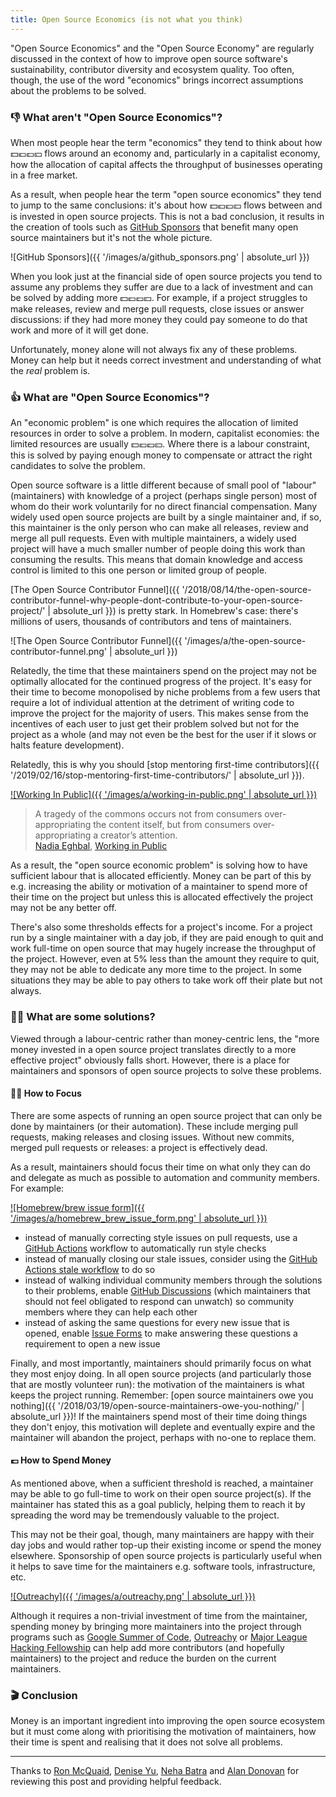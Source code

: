 ```yaml
---
title: Open Source Economics (is not what you think)
---
```


"Open Source Economics" and the "Open Source Economy" are regularly discussed in the context of how to improve open source software's sustainability, contributor diversity and ecosystem quality. Too often, though, the use of the word "economics" brings incorrect assumptions about the problems to be solved.

### 👎 What aren't "Open Source Economics"?

When most people hear the term "economics" they tend to think about how 💵💶💷💴 flows around an economy and, particularly in a capitalist economy, how the allocation of capital affects the throughput of businesses operating in a free market.

As a result, when people hear the term "open source economics" they tend to jump to the same conclusions: it's about how 💵💶💷💴 flows between and is invested in open source projects. This is not a bad conclusion, it results in the creation of tools such as [GitHub Sponsors](https://github.com/sponsors) that benefit many open source maintainers but it's not the whole picture.

![GitHub Sponsors]({{ '/images/a/github_sponsors.png' | absolute_url }})

When you look just at the financial side of open source projects you tend to assume any problems they suffer are due to a lack of investment and can be solved by adding more 💵💶💷💴. For example, if a project struggles to make releases, review and merge pull requests, close issues or answer discussions: if they had more money they could pay someone to do that work and more of it will get done.

Unfortunately, money alone will not always fix any of these problems. Money can help but it needs correct investment and understanding of what the _real_ problem is.

### 👍 What are "Open Source Economics"?

An "economic problem" is one which requires the allocation of limited resources in order to solve a problem. In modern, capitalist economies: the limited resources are usually 💵💶💷💴. Where there is a labour constraint, this is solved by paying enough money to compensate or attract the right candidates to solve the problem.

Open source software is a little different because of small pool of "labour" (maintainers) with knowledge of a project (perhaps single person) most of whom do their work voluntarily for no direct financial compensation. Many widely used open source projects are built by a single maintainer and, if so, this maintainer is the only person who can make all releases, review and merge all pull requests. Even with multiple maintainers, a widely used project will have a much smaller number of people doing this work than consuming the results. This means that domain knowledge and access control is limited to this one person or limited group of people.

[The Open Source Contributor Funnel]({{ '/2018/08/14/the-open-source-contributor-funnel-why-people-dont-contribute-to-your-open-source-project/' | absolute_url }}) is pretty stark. In Homebrew's case: there's millions of users, thousands of contributors and tens of maintainers.

![The Open Source Contributor Funnel]({{ '/images/a/the-open-source-contributor-funnel.png' | absolute_url }})

Relatedly, the time that these maintainers spend on the project may not be optimally allocated for the continued progress of the project. It's easy for their time to become monopolised by niche problems from a few users that require a lot of individual attention at the detriment of writing code to improve the project for the majority of users. This makes sense from the incentives of each user to just get their problem solved but not for the project as a whole (and may not even be the best for the user if it slows or halts feature development).

Relatedly, this is why you should [stop mentoring first-time contributors]({{ '/2019/02/16/stop-mentoring-first-time-contributors/' | absolute_url }}).

[![Working In Public]({{ '/images/a/working-in-public.png' | absolute_url }})](https://www.amazon.co.uk/Working-Public-Making-Maintenance-Software/dp/0578675862)

> A tragedy of the commons occurs not from consumers over-appropriating the content itself, but from consumers over-appropriating a creator’s attention. <br>
> [Nadia Eghbal](https://nadiaeghbal.com), [Working in Public](https://www.amazon.co.uk/Working-Public-Making-Maintenance-Software/dp/0578675862)

As a result, the "open source economic problem" is solving how to have sufficient labour that is allocated efficiently. Money can be part of this by e.g. increasing the ability or motivation of a maintainer to spend more of their time on the project but unless this is allocated effectively the project may not be any better off.

There's also some thresholds effects for a project's income. For a project run by a single maintainer with a day job, if they are paid enough to quit and work full-time on open source that may hugely increase the throughput of the project. However, even at 5% less than the amount they require to quit, they may not be able to dedicate any more time to the project. In some situations they may be able to pay others to take work off their plate but not always.

### 👩‍🔧 What are some solutions?

Viewed through a labour-centric rather than money-centric lens, the "more money invested in a open source project translates directly to a more effective project" obviously falls short. However, there is a place for maintainers and sponsors of open source projects to solve these problems.

#### 🧘‍♀️ How to Focus

There are some aspects of running an open source project that can only be done by maintainers (or their automation). These include merging pull requests, making releases and closing issues. Without new commits, merged pull requests or releases: a project is effectively dead.

As a result, maintainers should focus their time on what only they can do and delegate as much as possible to automation and community members. For example:

[![Homebrew/brew issue form]({{ '/images/a/homebrew_brew_issue_form.png' | absolute_url }})](https://github.com/Homebrew/brew/issues/new?assignees=&labels=bug&template=bug.yml)

- instead of manually correcting style issues on pull requests, use a [GitHub Actions](https://github.com/features/actions) workflow to automatically run style checks
- instead of manually closing our stale issues, consider using the [GitHub Actions stale workflow](https://github.com/actions/stale) to do so
- instead of walking individual community members through the solutions to their problems, enable [GitHub Discussions](https://docs.github.com/en/discussions) (which maintainers that should not feel obligated to respond can unwatch) so community members where they can help each other
- instead of asking the same questions for every new issue that is opened, enable [Issue Forms](https://docs.github.com/en/communities/using-templates-to-encourage-useful-issues-and-pull-requests/syntax-for-issue-forms) to make answering these questions a requirement to open a new issue

Finally, and most importantly, maintainers should primarily focus on what they most enjoy doing. In all open source projects (and particularly those that are mostly volunteer run): the motivation of the maintainers is what keeps the project running. Remember: [open source maintainers owe you nothing]({{ '/2018/03/19/open-source-maintainers-owe-you-nothing/' | absolute_url }})! If the maintainers spend most of their time doing things they don't enjoy, this motivation will deplete and eventually expire and the maintainer will abandon the project, perhaps with no-one to replace them.

#### 💷 How to Spend Money

As mentioned above, when a sufficient threshold is reached, a maintainer may be able to go full-time to work on their open source project(s). If the maintainer has stated this as a goal publicly, helping them to reach it by spreading the word may be tremendously valuable to the project.

This may not be their goal, though, many maintainers are happy with their day jobs and would rather top-up their existing income or spend the money elsewhere. Sponsorship of open source projects is particularly useful when it helps to save time for the maintainers e.g. software tools, infrastructure, etc.

[![Outreachy]({{ '/images/a/outreachy.png' | absolute_url }})](https://www.outreachy.org)

Although it requires a non-trivial investment of time from the maintainer, spending money by bringing more maintainers into the project through programs such as [Google Summer of Code](https://summerofcode.withgoogle.com), [Outreachy](https://www.outreachy.org) or [Major League Hacking Fellowship](https://fellowship.mlh.io) can help add more contributors (and hopefully maintainers) to the project and reduce the burden on the current maintainers.

### 🎬 Conclusion

Money is an important ingredient into improving the open source ecosystem but it must come along with prioritising the motivation of maintainers, how their time is spent and realising that it does not solve all problems.

---

Thanks to [Ron McQuaid](https://uk.linkedin.com/in/ron-mcquaid-06501058), [Denise Yu](https://deniseyu.io), [Neha Batra](https://github.com/nerdneha) and [Alan Donovan](http://alandonovan.net) for reviewing this post and providing helpful feedback.

